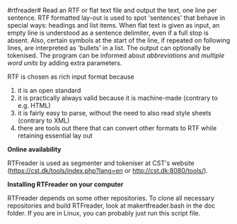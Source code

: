 #rtfreader#
Read an RTF or flat text file and output the text, one line per sentence.
RTF formatted lay-out is used to spot 'sentences' that behave in special ways: headings and list items.
When flat text is given as input, an empty line is understood as a sentence delimiter, even if a full stop is absent. Also, certain symbols at the start of the line, if repeated on following lines, are interpreted as 'bullets' in a list.
The output can optionally be tokenised. 
The program can be informed about *abbreviations* and *multiple word units* by adding extra parameters.

RTF is chosen as rich input format because

1. it is an open standard
2. it is practically always valid because it is machine-made (contrary to e.g. HTML)
3. it is fairly easy to parse, without the need to also read style sheets (contrary to XML)
4. there are tools out there that can convert other formats to RTF while retaining essential lay out

**Online availability**

RTFreader is used as segmenter and tokeniser at CST's website
(https://cst.dk/tools/index.php?lang=en
or
http://cst.dk:8080/tools/).

**Installing RTFreader on your computer**

RTFreader depends on some other repositories. To clone all necessary repositories and build RTFreader, look at makertfreader.bash in the doc folder. If you are in Linux, you can probably just run this script file.